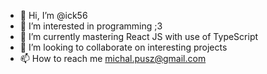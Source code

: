 - 👋 Hi, I’m @ick56
- 👀 I’m interested in programming ;3
- 🌱 I’m currently mastering React JS with use of TypeScript
- 💞️ I’m looking to collaborate on interesting projects
- 📫 How to reach me michal.pusz@gmail.com

<!---
ick56/ick56 is a ✨ special ✨ repository because its `README.md` (this file) appears on your GitHub profile.
You can click the Preview link to take a look at your changes.
--->
